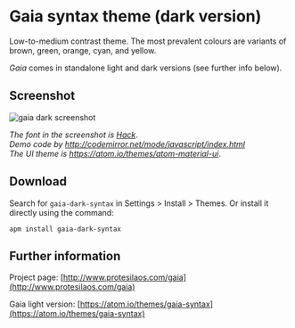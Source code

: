 # Gaia syntax theme (dark version)

Low-to-medium contrast theme. The most prevalent colours are variants of brown, green, orange, cyan, and yellow.

*Gaia* comes in standalone light and dark versions (see further info below).

## Screenshot

![gaia dark screenshot](https://raw.githubusercontent.com/protesilaos/prot16/master/gaia/img/gaia_dark_sample.png)

*The font in the screenshot is [Hack](https://github.com/chrissimpkins/Hack)*.  
*Demo code by http://codemirror.net/mode/javascript/index.html*  
*The UI theme is https://atom.io/themes/atom-material-ui*.

## Download

Search for `gaia-dark-syntax` in Settings > Install > Themes. Or install it directly using the command:

```shell
apm install gaia-dark-syntax
```

## Further information

Project page: [http://www.protesilaos.com/gaia](http://www.protesilaos.com/gaia)

Gaia light version: [https://atom.io/themes/gaia-syntax](https://atom.io/themes/gaia-syntax)
